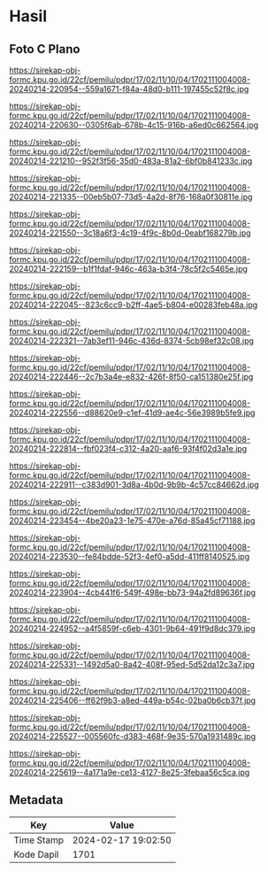 # Hasil

## Foto C Plano

https://sirekap-obj-formc.kpu.go.id/22cf/pemilu/pdpr/17/02/11/10/04/1702111004008-20240214-220954--559a1671-f84a-48d0-b111-197455c52f8c.jpg

https://sirekap-obj-formc.kpu.go.id/22cf/pemilu/pdpr/17/02/11/10/04/1702111004008-20240214-220630--0305f6ab-678b-4c15-916b-a6ed0c662564.jpg

https://sirekap-obj-formc.kpu.go.id/22cf/pemilu/pdpr/17/02/11/10/04/1702111004008-20240214-221210--952f3f56-35d0-483a-81a2-6bf0b841233c.jpg

https://sirekap-obj-formc.kpu.go.id/22cf/pemilu/pdpr/17/02/11/10/04/1702111004008-20240214-221335--00eb5b07-73d5-4a2d-8f76-168a0f30811e.jpg

https://sirekap-obj-formc.kpu.go.id/22cf/pemilu/pdpr/17/02/11/10/04/1702111004008-20240214-221550--3c18a6f3-4c19-4f9c-8b0d-0eabf168279b.jpg

https://sirekap-obj-formc.kpu.go.id/22cf/pemilu/pdpr/17/02/11/10/04/1702111004008-20240214-222159--b1f1fdaf-946c-463a-b3f4-78c5f2c5465e.jpg

https://sirekap-obj-formc.kpu.go.id/22cf/pemilu/pdpr/17/02/11/10/04/1702111004008-20240214-222045--823c6cc9-b2ff-4ae5-b804-e00283feb48a.jpg

https://sirekap-obj-formc.kpu.go.id/22cf/pemilu/pdpr/17/02/11/10/04/1702111004008-20240214-222321--7ab3ef11-946c-436d-8374-5cb98ef32c08.jpg

https://sirekap-obj-formc.kpu.go.id/22cf/pemilu/pdpr/17/02/11/10/04/1702111004008-20240214-222446--2c7b3a4e-e832-426f-8f50-ca151380e25f.jpg

https://sirekap-obj-formc.kpu.go.id/22cf/pemilu/pdpr/17/02/11/10/04/1702111004008-20240214-222556--d88620e9-c1ef-41d9-ae4c-56e3989b5fe9.jpg

https://sirekap-obj-formc.kpu.go.id/22cf/pemilu/pdpr/17/02/11/10/04/1702111004008-20240214-222814--fbf023f4-c312-4a20-aaf6-93f4f02d3a1e.jpg

https://sirekap-obj-formc.kpu.go.id/22cf/pemilu/pdpr/17/02/11/10/04/1702111004008-20240214-222911--c383d901-3d8a-4b0d-9b9b-4c57cc84662d.jpg

https://sirekap-obj-formc.kpu.go.id/22cf/pemilu/pdpr/17/02/11/10/04/1702111004008-20240214-223454--4be20a23-1e75-470e-a76d-85a45cf71188.jpg

https://sirekap-obj-formc.kpu.go.id/22cf/pemilu/pdpr/17/02/11/10/04/1702111004008-20240214-223530--fe84bdde-52f3-4ef0-a5dd-411ff8140525.jpg

https://sirekap-obj-formc.kpu.go.id/22cf/pemilu/pdpr/17/02/11/10/04/1702111004008-20240214-223904--4cb441f6-549f-498e-bb73-94a2fd89636f.jpg

https://sirekap-obj-formc.kpu.go.id/22cf/pemilu/pdpr/17/02/11/10/04/1702111004008-20240214-224952--a4f5859f-c6eb-4301-9b64-491f9d8dc379.jpg

https://sirekap-obj-formc.kpu.go.id/22cf/pemilu/pdpr/17/02/11/10/04/1702111004008-20240214-225331--1492d5a0-8a42-408f-95ed-5d52da12c3a7.jpg

https://sirekap-obj-formc.kpu.go.id/22cf/pemilu/pdpr/17/02/11/10/04/1702111004008-20240214-225406--ff62f9b3-a8ed-449a-b54c-02ba0b6cb37f.jpg

https://sirekap-obj-formc.kpu.go.id/22cf/pemilu/pdpr/17/02/11/10/04/1702111004008-20240214-225527--005560fc-d383-468f-9e35-570a1931489c.jpg

https://sirekap-obj-formc.kpu.go.id/22cf/pemilu/pdpr/17/02/11/10/04/1702111004008-20240214-225619--4a171a9e-ce13-4127-8e25-3febaa56c5ca.jpg


## Metadata

| Key        | Value               |
| ---------- | ------------------- |
| Time Stamp | 2024-02-17 19:02:50 |
| Kode Dapil | 1701                |



